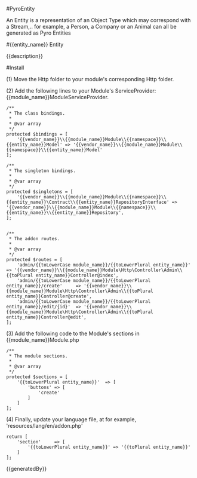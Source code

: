 #PyroEntity

An Entity is a representation of an Object Type which may correspond with a Stream,.. for example, a Person, a Company or an Animal can all be generated as Pyro Entities

#{{entity_name}} Entity

{{description}}

#Install

(1) Move the Http folder to your module's corresponding Http folder.

(2) Add the following lines to your Module's ServiceProvider: {{module_name}}ModuleServiceProvider.


    /**
     * The class bindings.
     *
     * @var array
     */
    protected $bindings = [
        '{{vendor_name}}\\{{module_name}}Module\\{{namespace}}\\{{entity_name}}Model' => '{{vendor_name}}\\{{module_name}}Module\\{{namespace}}\\{{entity_name}}Model'
    ];

    /**
     * The singleton bindings.
     *
     * @var array
     */
    protected $singletons = [
        '{{vendor_name}}\\{{module_name}}Module\\{{namespace}}\\{{entity_name}}\Contract\\{{entity_name}}RepositoryInterface' => '{{vendor_name}}\\{{module_name}}Module\\{{namespace}}\\{{entity_name}}\\{{entity_name}}Repository',
    ];


    /**
     * The addon routes.
     *
     * @var array
     */
    protected $routes = [
        'admin/{{toLowerCase module_name}}/{{toLowerPlural entity_name}}'            => '{{vendor_name}}\\{{module_name}}Module\Http\Controller\Admin\\{{toPlural entity_name}}Controller@index',
        'admin/{{toLowerCase module_name}}/{{toLowerPlural entity_name}}/create'     => '{{vendor_name}}\\{{module_name}}Module\Http\Controller\Admin\\{{toPlural entity_name}}Controller@create',
        'admin/{{toLowerCase module_name}}/{{toLowerPlural entity_name}}/edit/{id}'  => '{{vendor_name}}\\{{module_name}}Module\Http\Controller\Admin\\{{toPlural entity_name}}Controller@edit',
    ];

(3) Add the following code to the Module's sections in {{module_name}}Module.php

    /**
     * The module sections.
     *
     * @var array
     */
    protected $sections = [
        '{{toLowerPlural entity_name}}'  => [
            'buttons' => [
                'create'
            ]
        ]
    ];
(4) Finally, update your language file, at for example, 'resources/lang/en/addon.php'

    return [
        'section'     => [
            '{{toLowerPlural entity_name}}' => '{{toPlural entity_name}}'
        ]
    ];

{{generatedBy}}